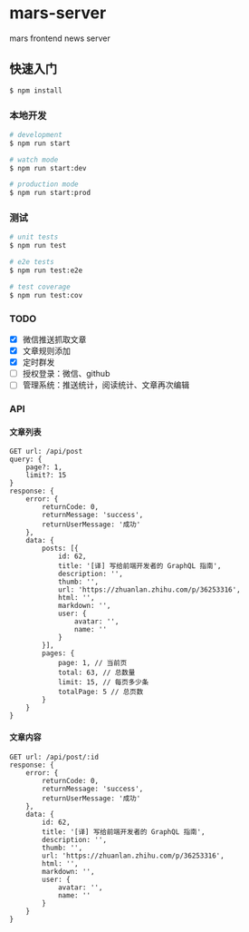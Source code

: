 # mars-server

mars frontend news server

## 快速入门

```bash
$ npm install
```

### 本地开发

```bash
# development
$ npm run start

# watch mode
$ npm run start:dev

# production mode
$ npm run start:prod
```

### 测试

```bash
# unit tests
$ npm run test

# e2e tests
$ npm run test:e2e

# test coverage
$ npm run test:cov
```

### TODO

- [x] 微信推送抓取文章
- [x] 文章规则添加
- [x] 定时群发
- [ ] 授权登录：微信、github
- [ ] 管理系统：推送统计，阅读统计、文章再次编辑

### API

#### 文章列表

```
GET url: /api/post
query: {
    page?: 1,
    limit?: 15
}
response: {
    error: {
        returnCode: 0,
        returnMessage: 'success',
        returnUserMessage: '成功'
    },
    data: {
        posts: [{
            id: 62,
            title: '[译] 写给前端开发者的 GraphQL 指南',
            description: '',
            thumb: '',
            url: 'https://zhuanlan.zhihu.com/p/36253316',
            html: '',
            markdown: '',
            user: {
                avatar: '',
                name: ''
            }
        }],
        pages: {
            page: 1, // 当前页
            total: 63, // 总数量
            limit: 15, // 每页多少条
            totalPage: 5 // 总页数
        }
    }
}
```

#### 文章内容

```
GET url: /api/post/:id
response: {
    error: {
        returnCode: 0,
        returnMessage: 'success',
        returnUserMessage: '成功'
    },
    data: {
        id: 62,
        title: '[译] 写给前端开发者的 GraphQL 指南',
        description: '',
        thumb: '',
        url: 'https://zhuanlan.zhihu.com/p/36253316',
        html: '',
        markdown: '',
        user: {
            avatar: '',
            name: ''
        }
    }
}
```
